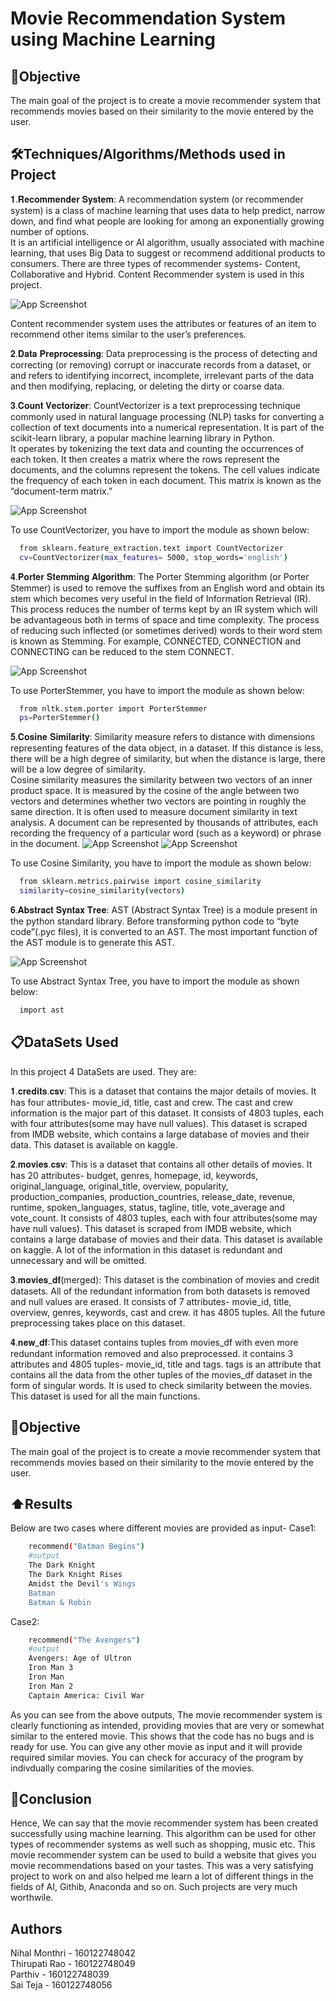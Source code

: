 
# Movie Recommendation System using Machine Learning

## 🎯Objective
The main goal of the project is to create a movie recommender system that recommends movies based on their similarity to the movie entered by the user.
## 🛠️Techniques/Algorithms/Methods used in Project
𝟏.𝐑𝐞𝐜𝐨𝐦𝐦𝐞𝐧𝐝𝐞𝐫 𝐒𝐲𝐬𝐭𝐞𝐦: A recommendation system (or recommender system) is a class of machine learning that uses data to help predict, narrow down, and find what people are looking for among an exponentially growing number of options.  
It is an artificial intelligence or AI algorithm, usually associated with machine learning, that uses Big Data to suggest or recommend additional products to consumers. There are three types of recommender systems-
Content, Collaborative and Hybrid. Content Recommender system is used in this project.

![App Screenshot](https://www.nvidia.com/content/dam/en-zz/Solutions/glossary/data-science/recommendation-system/img-3.png)

Content recommender system uses the attributes or features of an item  to recommend other items similar to the user’s preferences.

𝟐.𝐃𝐚𝐭𝐚 𝐏𝐫𝐞𝐩𝐫𝐨𝐜𝐞𝐬𝐬𝐢𝐧𝐠: Data preprocessing is the process of detecting and correcting (or removing) corrupt or inaccurate records from a dataset, or and refers to identifying incorrect, incomplete, irrelevant parts of the data and then modifying, replacing, or deleting the dirty or coarse data.

𝟑.𝐂𝐨𝐮𝐧𝐭 𝐕𝐞𝐜𝐭𝐨𝐫𝐢𝐳𝐞𝐫: CountVectorizer is a text  preprocessing technique commonly used in natural language processing (NLP) tasks for converting a collection of text documents into a numerical representation. It is part of the scikit-learn library, a popular machine learning library in Python.   
It operates by tokenizing the text data and counting the occurrences of each token. It then creates a matrix where the rows represent the documents, and the columns represent the tokens. The cell values indicate the frequency of each token in each document. This matrix is known as the “document-term matrix.”

![App Screenshot](https://www.researchgate.net/publication/339997426/figure/fig6/AS:870267081478144@1584499249103/Count-Vectorization.jpg)

To use CountVectorizer, you have to import the module as shown below:
```bash
  from sklearn.feature_extraction.text import CountVectorizer
  cv=CountVectorizer(max_features= 5000, stop_words='english')
```

𝟒.𝐏𝐨𝐫𝐭𝐞𝐫 𝐒𝐭𝐞𝐦𝐦𝐢𝐧𝐠 𝐀𝐥𝐠𝐨𝐫𝐢𝐭𝐡𝐦: The Porter Stemming algorithm (or Porter Stemmer) is used to remove the suffixes from an English word and obtain its stem which becomes very useful in the field of Information Retrieval (IR).  
This process reduces the number of terms kept by an IR system which will be advantageous both in terms of space and time complexity. The process of reducing such inflected (or sometimes derived) words to their word stem is known as Stemming. For example, CONNECTED, CONNECTION and CONNECTING can be reduced to the stem CONNECT.

![App Screenshot](https://raw.githubusercontent.com/markfullmer/porter2/master/demo/stemmer-demo.png)

To use PorterStemmer, you have to import the module as shown below:
```bash
  from nltk.stem.porter import PorterStemmer
  ps=PorterStemmer()
```

𝟓.𝐂𝐨𝐬𝐢𝐧𝐞 𝐒𝐢𝐦𝐢𝐥𝐚𝐫𝐢𝐭𝐲: Similarity measure refers to distance with dimensions representing features of the data object, in a dataset. If this distance is less, there will be a high degree of similarity, but when the distance is large, there will be a low degree of similarity.   
Cosine similarity measures the similarity between two vectors of an inner product space. It is measured by the cosine of the angle between two vectors and determines whether two vectors are pointing in roughly the same direction. It is often used to measure document similarity in text analysis. A document can be represented by thousands of attributes, each recording the frequency of a particular word (such as a keyword) or phrase in the document.
![App Screenshot](https://cdn.botpenguin.com/assets/website/Cosine_Similarity_f1e08fbad8.webp)
![App Screenshot](https://www.oreilly.com/api/v2/epubs/9781785283451/files/assets/d258ae34-f4f8-4143-b3c2-0cb10f2b82de.png)

To use Cosine Similarity, you have to import the module as shown below:
```bash
  from sklearn.metrics.pairwise import cosine_similarity
  similarity=cosine_similarity(vectors)
```
𝟔.𝐀𝐛𝐬𝐭𝐫𝐚𝐜𝐭 𝐒𝐲𝐧𝐭𝐚𝐱 𝐓𝐫𝐞𝐞: AST (Abstract Syntax Tree) is a module present in the python standard library. Before transforming python code to “byte code”(.pyc files), it is converted to an AST. The most important function of the AST module is to generate this AST.

![App Screenshot](https://miro.medium.com/v2/resize:fit:522/format:webp/0*ykaApIklGcJ7Qzhw)

To use Abstract Syntax Tree, you have to import the module as shown below:
```bash
  import ast
```










## 📋DataSets Used
In this project 4 DataSets are used. They are:

𝟏.𝐜𝐫𝐞𝐝𝐢𝐭𝐬.𝐜𝐬𝐯: This is a dataset that contains the major details of movies. It has four attributes- movie_id, title, cast and crew. The cast and crew information is the major part of this dataset. It consists of 4803 tuples, each with four attributes(some may have null values). This dataset is scraped from IMDB website, which contains a large database of movies and their data. This dataset is available on kaggle.

𝟐.𝐦𝐨𝐯𝐢𝐞𝐬.𝐜𝐬𝐯: This is a dataset that contains all other details of movies. It has 20 attributes- budget, genres, homepage, id, keywords, original_language, original_title, overview, popularity, production_companies, production_countries, release_date, revenue, runtime, spoken_languages, status, tagline, title, vote_average and vote_count. It consists of 4803 tuples, each with four attributes(some may have null values). This dataset is scraped from IMDB website, which contains a large database of movies and their data. This dataset is available on kaggle. A lot of the information in this dataset is redundant and unnecessary and will be omitted.

𝟑.𝐦𝐨𝐯𝐢𝐞𝐬_𝐝𝐟(merged): This dataset is the combination of movies and credit datasets. All of the redundant information from both datasets is removed and null values are erased. It consists of 7 attributes- movie_id, title, overview, genres, keywords, cast and crew. it has 4805 tuples. All the future preprocessing takes place on this dataset.

𝟒.𝐧𝐞𝐰_𝐝𝐟:This dataset contains tuples from movies_df with even more redundant information removed and also preprocessed.
it contains 3 attributes and 4805 tuples- movie_id, title and tags.
tags is an attribute that contains all the data from the other tuples of the movies_df dataset in the form of singular words. It is used to check similarity between the movies. This dataset is used for all the main functions.



## 🎯Objective
The main goal of the project is to create a movie recommender system that recommends movies based on their similarity to the movie entered by the user.
## ⬆️Results
Below are two cases where different movies are provided as input-
Case1:
```bash
    recommend("Batman Begins")
    #output
    The Dark Knight
    The Dark Knight Rises
    Amidst the Devil's Wings
    Batman
    Batman & Robin
```
Case2:
```bash
    recommend("The Avengers")
    #output
    Avengers: Age of Ultron
    Iron Man 3
    Iron Man
    Iron Man 2
    Captain America: Civil War
```
As you can see from the above outputs, The movie recommender system is clearly functioning as intended, providing movies that are very or somewhat similar to the entered movie. This shows that the code has no bugs and is ready for use. You can give any other movie as input and it will provide required similar movies. You can check for accuracy of the program by indivdually comparing the cosine similarities of the movies.

## 🏁Conclusion
Hence, We can say that the movie recommender system has been created successfully using machine learning. This algorithm can be used for other types of recommender systems as well such as shopping, music etc. This movie recommender system can be used to build a website that gives you movie recommendations based on your tastes. This was a very satisfying project to work on and also helped me learn a lot of different things in the fields of AI, Githib, Anaconda and so on. Such projects are very much worthwile.

## Authors
Nihal Monthri - 160122748042   
Thirupati Rao - 160122748049   
Parthiv       - 160122748039   
Sai Teja      - 160122748056    
